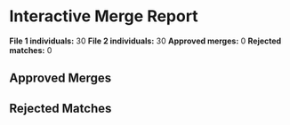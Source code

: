 # Interactive Merge Report

**File 1 individuals:** 30
**File 2 individuals:** 30
**Approved merges:** 0
**Rejected matches:** 0

## Approved Merges


## Rejected Matches

